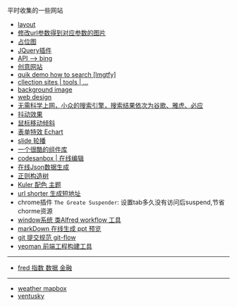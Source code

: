 平时收集的一些网站
+ [layout](https://gridbyexample.com/examples/)
+ [修改url参数得到对应参数的图片](https://unsplash.it/)
+ [占位图](https://github.com/yongheng2016/Collection-of-Web-sites/issues/1)
+ [JQuery插件](https://jqueryui.com/resizable/)
+ [API --> bing](https://github.com/yongheng2016/Collection-of-Web-sites/issues/2)
+ [创意网站](http://fff.cmiscm.com/#!/main)
+ [quik demo how to search [lmgtfy]](http://zh.lmgtfy.com/)
+ [cllection sites | tools | ...](https://ezbytool.com/)
+ [background image](https://inspirationhut.net/design-resources/20-beautiful-seamless-patterns-for-your-website-background/)
+ [web design](https://designschool.canva.com/blog/website-background-pattern/)
+ [无需科学上网，小众的搜索引擎，搜索结果依次为谷歌、雅虎、必应](http://bird.so/)
+ [抖动效果](http://elrumordelaluz.github.io/csshake/)
+ [鼠标移动倾斜](https://micku7zu.github.io/vanilla-tilt.js/)
+ [表单特效 Echart](http://echarts.baidu.com/feature.html)
+ [slide 轮播](http://amazeui.org/javascript/slider?_ver=2.x)
+ [一个很酷的组件库](http://blueprintjs.com/docs/v2/#core/components/alert)
+ [codesanbox | 在线编辑](https://codesandbox.io/)
+ [在线Json数据生成](http://myjson.com/)
+ [正则构造树](https://regexper.com/)
+ [Kuler 配色 主题](https://color.adobe.com/zh/create/color-wheel/)
+ [url shorter 生成短地址](https://www.shorturl.at/)
+ chrome插件 `The Greate Suspender`: 设置tab多久没有访问后suspend,节省chorme资源
+ [window系统 类Alfred workflow 工具](https://github.com/Wox-launcher/Wox)
+ [markDown 在线生成 ppt 预览](http://www.vmfor.com/ppt/index.html)
+ [git 提交规范 git-flow](https://github.com/DaYeSquad/git-workflow/blob/master/commit.md)
+ [yeoman 前端工程构建工具](https://yowebapp.github.io/)
------------------
+ [fred 指数 数据 金融](https://fred.stlouisfed.org/search?st=treasuryBonds)
------------------
+ [weather mapbox](https://weather.com/zh-CN/weather/radar/interactive/l/40.09,116.37)
+ [ventusky](https://www.ventusky.com/?p=44;7;1&l=temperature)
